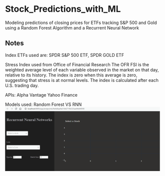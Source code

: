 # Stock_Predictions_with_ML
Modeling predictions of closing prices for ETFs tracking S&P 500 and Gold using a Random Forest Algorithm and a Recurrent Neural Network


## Notes 
 Index ETFs used are:
 SPDR S&P 500 ETF, 
 SPDR GOLD ETF

Stress Index used from Office of Financial Research
The OFR FSI is the weighted average level of each variable observed in the market on that day, relative to its history. The index is zero when this average is zero, suggesting that stress is at normal levels. The index is calculated after each U.S. trading day.

APIs:
  Alpha Vantage 
  Yahoo Finance
 
 Models used:
  Random Forest VS RNN
![RNN_DASH](RNN_Dashgif.gif)
